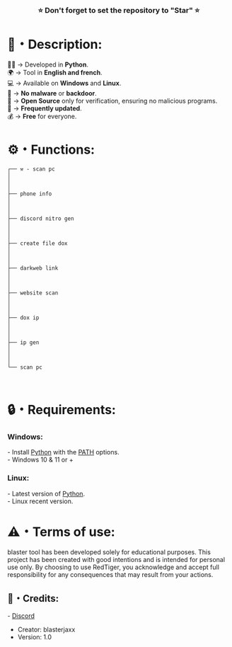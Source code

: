 



<p>
  <h3 align="center">⭐ Don't forget to set the repository to "Star" ⭐</h3>
</p>

<h1>📜・Description:</h1>

<p>

  👨‍💻 -> Developed in <strong>Python</strong>.<br>
  🌍 -> Tool in <strong>English and french</strong>.<br>
  💻 -> Available on <strong>Windows</strong> and <strong>Linux</strong>.<br>
  🔎 -> <strong>No malware</strong> or <strong>backdoor</strong>.<br>
  📂 -> <strong>Open Source</strong> only for verification, ensuring no malicious programs.<br>
  🔄 -> <strong>Frequently updated</strong>.<br>
  💰 -> <strong>Free</strong> for everyone.<br>
</p>


<h1>⚙️・Functions:</h1>

```
┌── ⚒️ - scan pc
│   
│   
│
├── phone info
│
│
│
├── discord nitro gen
│
│
│
├── create file dox
│
│
│
├── darkweb link
│
│
│
├── website scan
│
│
│
├── dox ip
│
│
│
├── ip gen
│
│
│
└── scan pc



```

<h1>🔒・Requirements:</h1>

<h3>Windows:</h3>

<p>
- Install <a href="https://www.python.org/downloads/">Python</a> with the <a href="Img/Python_Path.png">PATH</a> options.<br>
- Windows 10 & 11 or +
</p>

<h3>Linux:</h3>

<p>
- Latest version of <a href="https://www.python.org/downloads/">Python</a>.<br>
- Linux recent version.
</p>



<p>
  

</p>

<h1>⚠️・Terms of use:</h1>

<p>
  blaster tool has been developed solely for educational purposes. This project has been created with good intentions and is intended for personal use only. By choosing to use RedTiger, you acknowledge and accept full responsibility     for any consequences that may result from your actions.
</p>



<h2>🔗・Credits:</h2>

<p>
  - <a href="https://discord.gg/NYqrtC6FQ3">Discord</a><br>
  
 
  - Creator: blasterjaxx<br>
  - Version: 1.0
</p>
